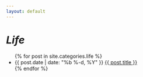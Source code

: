 ```yaml
---
layout: default
---
```


<div class="home">

  <h1><i>Life</i></h1>

  <ul class="posts">
    {% for post in site.categories.life %}
      <li>
        <span class="post-date">{{ post.date | date: "%b %-d, %Y" }}</span>
        <a class="post-link" href="{{ post.url }}">{{ post.title }}</a>
      </li>
    {% endfor %}
  </ul>

</div>
